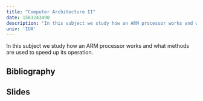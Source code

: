 ```yaml
---
title: "Computer Architecture II"
date: 1583243490
description: "In this subject we study how an ARM processor works and what methods are used to speed up its operation."
univ: 'IUA'
---
```


In this subject we study how an ARM processor works and what methods are used to speed up its operation.

## Bibliography


## Slides
